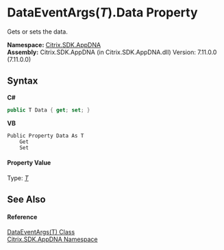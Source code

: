 # DataEventArgs(*T*).Data Property 
 

Gets or sets the data.

**Namespace:**&nbsp;[Citrix.SDK.AppDNA](index.md)<br />**Assembly:**&nbsp;Citrix.SDK.AppDNA (in Citrix.SDK.AppDNA.dll) Version: 7.11.0.0 (7.11.0.0)

## Syntax

**C#**
```csharp
public T Data { get; set; }
```

**VB**
```vbnet
Public Property Data As T
	Get
	Set
```


#### Property Value
Type: <a href="eda99ce9-ef0f-9961-d1c2-4b41a20fc361">*T*</a>

## See Also


#### Reference
<a href="eda99ce9-ef0f-9961-d1c2-4b41a20fc361">DataEventArgs(T) Class</a><br /><a href="fe2d265b-410b-8b11-1eb4-a790e0b062bf">Citrix.SDK.AppDNA Namespace</a><br />